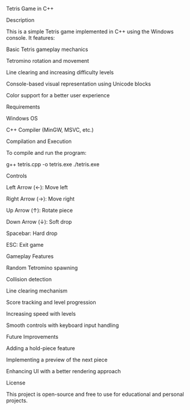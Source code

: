 Tetris Game in C++

Description

This is a simple Tetris game implemented in C++ using the Windows console. It features:

Basic Tetris gameplay mechanics

Tetromino rotation and movement

Line clearing and increasing difficulty levels

Console-based visual representation using Unicode blocks

Color support for a better user experience

Requirements

Windows OS

C++ Compiler (MinGW, MSVC, etc.)

Compilation and Execution

To compile and run the program:

 g++ tetris.cpp -o tetris.exe
 ./tetris.exe

 Controls

Left Arrow (←): Move left

Right Arrow (→): Move right

Up Arrow (↑): Rotate piece

Down Arrow (↓): Soft drop

Spacebar: Hard drop

ESC: Exit game

Gameplay Features

Random Tetromino spawning

Collision detection

Line clearing mechanism

Score tracking and level progression

Increasing speed with levels

Smooth controls with keyboard input handling

Future Improvements

Adding a hold-piece feature

Implementing a preview of the next piece

Enhancing UI with a better rendering approach

License

This project is open-source and free to use for educational and personal projects.


